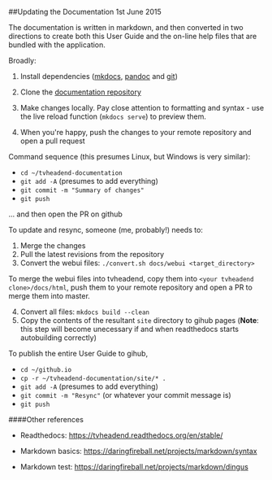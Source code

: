 ##Updating the Documentation 1st June 2015

The documentation is written in markdown, and then converted in two 
directions to create both this User Guide and the on-line help files
that are bundled with the application.

Broadly:

1. Install dependencies ([mkdocs](http://www.mkdocs.org/), 
[pandoc](http://pandoc.org/installing.html) and 
[git](https://help.github.com/articles/set-up-git/))

2. Clone the [documentation repository](https://github.com/ProfYaffle/tvheadend-documentation)

3. Make changes locally. Pay close attention to formatting and syntax - 
use the live reload function (`mkdocs serve`) to preview them.

4. When you're happy, push the changes to your remote repository and open 
a pull request

Command sequence (this presumes Linux, but Windows is very similar):

* `cd ~/tvheadend-documentation`
* `git add -A` (presumes to add everything)
* `git commit -m "Summary of changes"`
* `git push`

... and then open the PR on github

To update and resync, someone (me, probably!) needs to:

1. Merge the changes
2. Pull the latest revisions from the repository
3. Convert the webui files: `./convert.sh docs/webui <target_directory>`

To merge the webui files into tvheadend, copy them into `<your tvheadend clone>/docs/html`, 
push them to your remote repository and open a PR to merge them into master.

4. Convert all files: `mkdocs build --clean`
5. Copy the contents of the resultant `site` directory to gihub pages (**Note**: 
this step will become unecessary if and when readthedocs starts autobuilding correctly)

To publish the entire User Guide to gihub, 

* `cd ~/github.io`
* `cp -r ~/tvheadend-documentation/site/* .`
* `git add -A` (presumes to add everything)
* `git commit -m "Resync"` (or whatever your commit message is)
* `git push`

####Other references

* Readthedocs: <https://tvheadend.readthedocs.org/en/stable/>

* Markdown basics: <https://daringfireball.net/projects/markdown/syntax>

* Markdown test: <https://daringfireball.net/projects/markdown/dingus>
